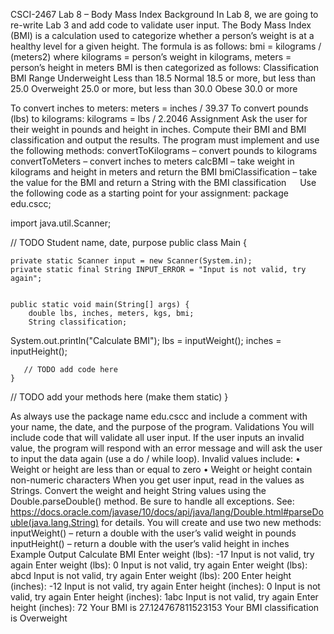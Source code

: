CSCI-2467 Lab 8 – Body Mass Index
Background
In Lab 8, we are going to re-write Lab 3 and add code to validate user input.
The Body Mass Index (BMI) is a calculation used to categorize whether a person’s weight is at a healthy level for a given height. The formula is as follows:
	bmi = kilograms / (meters2)
	where kilograms = person’s weight in kilograms, meters = person’s height in meters
BMI is then categorized as follows:
Classification	BMI Range
Underweight	Less than 18.5
Normal	18.5 or more, but less than 25.0
Overweight	25.0 or more, but less than 30.0
Obese	30.0 or more

To convert inches to meters:
	meters = inches / 39.37
To convert pounds (lbs) to kilograms:
	kilograms = lbs / 2.2046
Assignment
Ask the user for their weight in pounds and height in inches. Compute their BMI and BMI classification and output the results.
The program must implement and use the following methods:
convertToKilograms – convert pounds to kilograms
convertToMeters – convert inches to meters
calcBMI – take weight in kilograms and height in meters and return the BMI
bmiClassification – take the value for the BMI and return a String with the BMI classification
 
Use the following code as a starting point for your assignment:
package edu.cscc;

import java.util.Scanner;

// TODO Student name, date, purpose
public class Main {

    private static Scanner input = new Scanner(System.in);
    private static final String INPUT_ERROR = "Input is not valid, try again";


    public static void main(String[] args) {
        double lbs, inches, meters, kgs, bmi;
        String classification;

System.out.println("Calculate BMI");
lbs = inputWeight();
inches = inputHeight();


       // TODO add code here
    }

   // TODO add your methods here (make them static)
}

As always use the package name edu.cscc and include a comment with your name, the date, and the purpose of the program.
Validations
You will include code that will validate all user input. If the user inputs an invalid value, the program will respond with an error message and will ask the user to input the data again (use a do / while loop). Invalid values include:
•	Weight or height are less than or equal to zero
•	Weight or height contain non-numeric characters
When you get user input, read in the values as Strings. Convert the weight and height String values using the Double.parseDouble() method. Be sure to handle all exceptions. See:
https://docs.oracle.com/javase/10/docs/api/java/lang/Double.html#parseDouble(java.lang.String)
for details. 
You will create and use two new methods:
inputWeight() – return a double with the user’s valid weight in pounds
inputHeight() – return a double with the user’s valid height in inches
 
Example Output
Calculate BMI
Enter weight (lbs): -17
Input is not valid, try again
Enter weight (lbs): 0
Input is not valid, try again
Enter weight (lbs): abcd
Input is not valid, try again
Enter weight (lbs): 200
Enter height (inches): -12
Input is not valid, try again
Enter height (inches): 0
Input is not valid, try again
Enter height (inches): 1abc
Input is not valid, try again
Enter height (inches): 72
Your BMI is 27.124767811523153
Your BMI classification is Overweight
